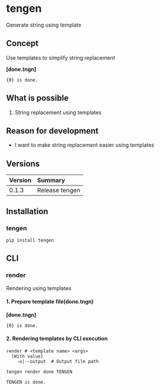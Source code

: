 # tengen
Generate string using template

## Concept
Use templates to simplify string replacement

**[done.tngn]**
```
{0} is done.
```

## What is possible
1. String replacement using templates

## Reason for development
- I want to make string replacement easier using templates

## Versions

|Version|Summary|
|:--|:--|
|0.1.3|Release tengen|

## Installation
### tengen
`pip install tengen`

## CLI
### render
Rendering using templates

#### 1. Prepare template file(done.tngn)
**[done.tngn]**
```
{0} is done.
```

#### 2. Rendering templates by CLI execution

```
render # <template name> <args>
  [With value]
    -o|--output  # Output file path
```
`tengen render done TENGEN`
```
TENGEN is done.
```

